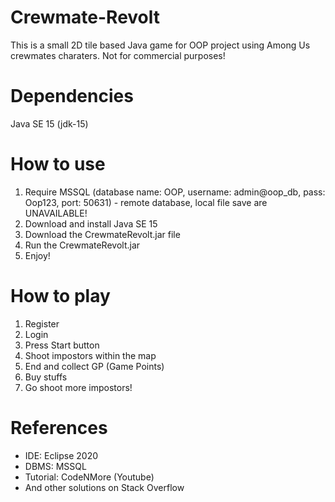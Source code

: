 # Crewmate-Revolt
This is a small 2D tile based Java game for OOP project using Among Us crewmates charaters. Not for commercial purposes!

# Dependencies
Java SE 15 (jdk-15)

# How to use
1. Require MSSQL (database name: OOP, username: admin@oop_db, pass: Oop123, port: 50631) - remote database, local file save are UNAVAILABLE!
2. Download and install Java SE 15
3. Download the CrewmateRevolt.jar file
4. Run the CrewmateRevolt.jar
5. Enjoy!

# How to play
1. Register
2. Login
3. Press Start button
4. Shoot impostors within the map
5. End and collect GP (Game Points)
6. Buy stuffs
7. Go shoot more impostors!

# References
- IDE: Eclipse 2020
- DBMS: MSSQL
- Tutorial: CodeNMore (Youtube)
- And other solutions on Stack Overflow
